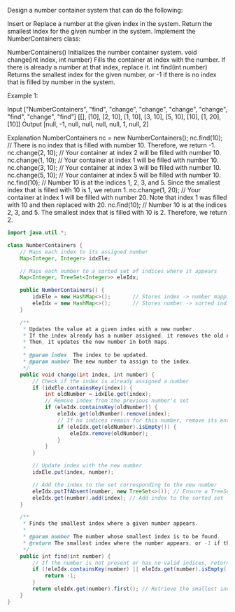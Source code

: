 Design a number container system that can do the following:

Insert or Replace a number at the given index in the system.
Return the smallest index for the given number in the system.
Implement the NumberContainers class:

NumberContainers() Initializes the number container system.
void change(int index, int number) Fills the container at index with the number. If there is already a number at that index, replace it.
int find(int number) Returns the smallest index for the given number, or -1 if there is no index that is filled by number in the system.
 

Example 1:

Input
["NumberContainers", "find", "change", "change", "change", "change", "find", "change", "find"]
[[], [10], [2, 10], [1, 10], [3, 10], [5, 10], [10], [1, 20], [10]]
Output
[null, -1, null, null, null, null, 1, null, 2]

Explanation
NumberContainers nc = new NumberContainers();
nc.find(10); // There is no index that is filled with number 10. Therefore, we return -1.
nc.change(2, 10); // Your container at index 2 will be filled with number 10.
nc.change(1, 10); // Your container at index 1 will be filled with number 10.
nc.change(3, 10); // Your container at index 3 will be filled with number 10.
nc.change(5, 10); // Your container at index 5 will be filled with number 10.
nc.find(10); // Number 10 is at the indices 1, 2, 3, and 5. Since the smallest index that is filled with 10 is 1, we return 1.
nc.change(1, 20); // Your container at index 1 will be filled with number 20. Note that index 1 was filled with 10 and then replaced with 20. 
nc.find(10); // Number 10 is at the indices 2, 3, and 5. The smallest index that is filled with 10 is 2. Therefore, we return 2.

```java
import java.util.*;

class NumberContainers {
    // Maps each index to its assigned number
    Map<Integer, Integer> idxEle;

    // Maps each number to a sorted set of indices where it appears
    Map<Integer, TreeSet<Integer>> eleIdx;

    public NumberContainers() {
        idxEle = new HashMap<>();       // Stores index -> number mappings
        eleIdx = new HashMap<>();       // Stores number -> sorted indices
    }

    /**
     * Updates the value at a given index with a new number.
     * If the index already has a number assigned, it removes the old number's reference.
     * Then, it updates the new number in both maps.
     *
     * @param index  The index to be updated.
     * @param number The new number to assign to the index.
     */
    public void change(int index, int number) {
        // Check if the index is already assigned a number
        if (idxEle.containsKey(index)) {
            int oldNumber = idxEle.get(index);
            // Remove index from the previous number's set
            if (eleIdx.containsKey(oldNumber)) {
                eleIdx.get(oldNumber).remove(index);
                // If no indices remain for this number, remove its entry
                if (eleIdx.get(oldNumber).isEmpty()) {
                    eleIdx.remove(oldNumber);
                }
            }
        }

        // Update index with the new number
        idxEle.put(index, number);

        // Add the index to the set corresponding to the new number
        eleIdx.putIfAbsent(number, new TreeSet<>()); // Ensure a TreeSet exists for this number
        eleIdx.get(number).add(index); // Add index to the sorted set
    }

    /**
     * Finds the smallest index where a given number appears.
     *
     * @param number The number whose smallest index is to be found.
     * @return The smallest index where the number appears, or -1 if the number does not exist.
     */
    public int find(int number) {
        // If the number is not present or has no valid indices, return -1
        if (!eleIdx.containsKey(number) || eleIdx.get(number).isEmpty()) {
            return -1;
        }
        return eleIdx.get(number).first(); // Retrieve the smallest index in O(1) time
    }
}

```
